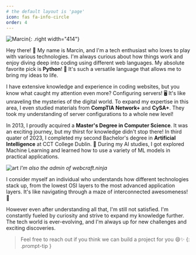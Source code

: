 ```yaml
---
# the default layout is 'page'
icon: fas fa-info-circle
order: 4
---
```




![Marcin ](https://pbs.twimg.com/profile_images/1670017726524407808/X9-l0J6Z_400x400.jpg){: .right width="414"}

Hey there! 👋 My name is Marcin, and I'm a tech enthusiast who loves to play with various technologies. I'm always curious about how things work and enjoy diving deep into coding using different web languages. My absolute favorite pick is **Python**! 🐍 It's such a versatile language that allows me to bring my ideas to life.

I have extensive knowledge and experience in coding websites, but you know what caught my attention even more? Configuring servers! 🖥️ It's like unraveling the mysteries of the digital world. To expand my expertise in this area, I even studied materials from **CompTIA Network+** and **CySA+**. They took my understanding of server configurations to a whole new level!



In 2013, I proudly acquired a **Master's Degree in Computer Science**. It was an exciting journey, but my thirst for knowledge didn't stop there! In third quater of 2023, I completed my second Bachelor's degree in **Artificial Intelligence** at CCT College Dublin. 🤖 During my AI studies, I got explored Machine Learning and learned how to use a variety of ML models in practical applications.

![art](https://drive.webtool.page/index.php/s/r3dZL3moCnf6tYG/preview)
_I'm also the admin of webcraft.ninja_

I consider myself an individual who understands how different technologies stack up, from the lowest OSI layers to the most advanced application layers. It's like navigating through a maze of interconnected awesomeness! 🧩

However even after understanding all that, I'm still not satisfied. I'm constantly fueled by curiosity and strive to expand my knowledge further. The tech world is ever-evolving, and I'm always up for new challenges and exciting discoveries.


>Feel free to reach out if you think we can build a project for you 😄✨
{: .prompt-tip }


